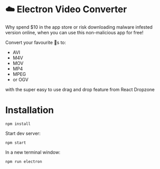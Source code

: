 # ☁️ Electron Video Converter

Why spend $10 in the app store or risk downloading malware infested version online, when you can use this non-malicious app for free!

Convert your favourite 📼s to:
 - AVI
 - M4V
 - MOV
 - MP4
 - MPEG
 - or OGV

with the super easy to use drag and drop feature from React Dropzone

# Installation

`npm install`

Start dev server:

`npm start`

In a new terminal window:

`npm run electron`